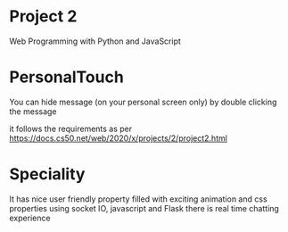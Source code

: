 # Project 2

Web Programming with Python and JavaScript

# PersonalTouch

You can hide message  (on your personal screen only) by double clicking the message

it follows the requirements as per 
https://docs.cs50.net/web/2020/x/projects/2/project2.html

# Speciality

It has nice user friendly property filled with exciting animation and css properties
using socket IO, javascript and Flask there is real time chatting experience

